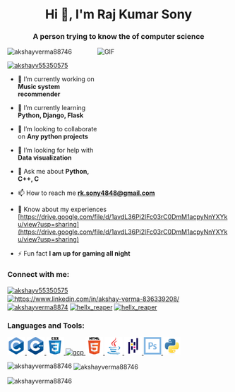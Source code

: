 <h1 align="center">Hi 👋, I'm Raj Kumar Sony</h1>
<h3 align="center">A person trying to know the of computer science</h3>
<img align="right" alt="GIF" src="https://media.giphy.com/media/u2pmTWUi0MXjyrMaVj/giphy.gif" width="300px" height="300px" />
<p align="left"> <img src="https://komarev.com/ghpvc/?username=akshayverma88746&label=Profile%20views&color=0e75b6&style=flat" alt="akshayverma88746" /> </p>

<p align="left"> <a href="https://twitter.com/akshayv55350575" target="blank"><img src="https://img.shields.io/twitter/follow/akshayv55350575?logo=twitter&style=for-the-badge" alt="akshayv55350575" /></a> </p>

- 🔭 I’m currently working on **Music system recommender**

- 🌱 I’m currently learning **Python, Django, Flask**

- 👯 I’m looking to collaborate on **Any python projects**

- 🤝 I’m looking for help with **Data visualization**

- 💬 Ask me about **Python, C++, C**

- 📫 How to reach me **rk.sony4848@gmail.com**

- 📄 Know about my experiences [https://drive.google.com/file/d/1avdL36Pi2lFc03rC0DmM1acpyNnYXYku/view?usp=sharing](https://drive.google.com/file/d/1avdL36Pi2lFc03rC0DmM1acpyNnYXYku/view?usp=sharing)

- ⚡ Fun fact **I am up for gaming all night**

<h3 align="left">Connect with me:</h3>
<p align="left">
<a href="https://twitter.com/akshayv55350575" target="blank"><img align="center" src="https://raw.githubusercontent.com/rahuldkjain/github-profile-readme-generator/master/src/images/icons/Social/twitter.svg" alt="akshayv55350575" height="30" width="40" /></a>
<a href="https://linkedin.com/in/https://www.linkedin.com/in/akshay-verma-836339208/" target="blank"><img align="center" src="https://raw.githubusercontent.com/rahuldkjain/github-profile-readme-generator/master/src/images/icons/Social/linked-in-alt.svg" alt="https://www.linkedin.com/in/akshay-verma-836339208/" height="30" width="40" /></a>
<a href="https://instagram.com/akshayverma8874" target="blank"><img align="center" src="https://raw.githubusercontent.com/rahuldkjain/github-profile-readme-generator/master/src/images/icons/Social/instagram.svg" alt="akshayverma8874" height="30" width="40" /></a>
<a href="https://www.hackerrank.com/hellx_reaper" target="blank"><img align="center" src="https://raw.githubusercontent.com/rahuldkjain/github-profile-readme-generator/master/src/images/icons/Social/hackerrank.svg" alt="hellx_reaper" height="30" width="40" /></a>
<a href="https://www.leetcode.com/hellx_reaper" target="blank"><img align="center" src="https://raw.githubusercontent.com/rahuldkjain/github-profile-readme-generator/master/src/images/icons/Social/leet-code.svg" alt="hellx_reaper" height="30" width="40" /></a>
</p>

<h3 align="left">Languages and Tools:</h3>
<p align="left"> <a href="https://www.cprogramming.com/" target="_blank" rel="noreferrer"> <img src="https://raw.githubusercontent.com/devicons/devicon/master/icons/c/c-original.svg" alt="c" width="40" height="40"/> </a> <a href="https://www.w3schools.com/cpp/" target="_blank" rel="noreferrer"> <img src="https://raw.githubusercontent.com/devicons/devicon/master/icons/cplusplus/cplusplus-original.svg" alt="cplusplus" width="40" height="40"/> </a> <a href="https://www.w3schools.com/css/" target="_blank" rel="noreferrer"> <img src="https://raw.githubusercontent.com/devicons/devicon/master/icons/css3/css3-original-wordmark.svg" alt="css3" width="40" height="40"/> </a> <a href="https://cloud.google.com" target="_blank" rel="noreferrer"> <img src="https://www.vectorlogo.zone/logos/google_cloud/google_cloud-icon.svg" alt="gcp" width="40" height="40"/> </a> <a href="https://www.w3.org/html/" target="_blank" rel="noreferrer"> <img src="https://raw.githubusercontent.com/devicons/devicon/master/icons/html5/html5-original-wordmark.svg" alt="html5" width="40" height="40"/> </a> <a href="https://www.java.com" target="_blank" rel="noreferrer"> <img src="https://raw.githubusercontent.com/devicons/devicon/master/icons/java/java-original.svg" alt="java" width="40" height="40"/> </a> <a href="https://pandas.pydata.org/" target="_blank" rel="noreferrer"> <img src="https://raw.githubusercontent.com/devicons/devicon/2ae2a900d2f041da66e950e4d48052658d850630/icons/pandas/pandas-original.svg" alt="pandas" width="40" height="40"/> </a> <a href="https://www.photoshop.com/en" target="_blank" rel="noreferrer"> <img src="https://raw.githubusercontent.com/devicons/devicon/master/icons/photoshop/photoshop-line.svg" alt="photoshop" width="40" height="40"/> </a> <a href="https://www.python.org" target="_blank" rel="noreferrer"> <img src="https://raw.githubusercontent.com/devicons/devicon/master/icons/python/python-original.svg" alt="python" width="40" height="40"/> </a> </p>

<p><img align="left" src="https://github-readme-stats.vercel.app/api/top-langs?username=akshayverma88746&show_icons=true&locale=en&layout=compact" alt="akshayverma88746" /></p>

<p>&nbsp;<img align="center" src="https://github-readme-stats.vercel.app/api?username=akshayverma88746&show_icons=true&locale=en" alt="akshayverma88746" /></p>

<p><img align="center" src="https://github-readme-streak-stats.herokuapp.com/?user=akshayverma88746&" alt="akshayverma88746" /></p>
